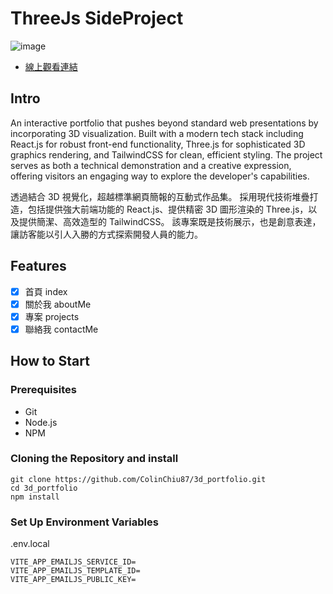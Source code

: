 # ThreeJs SideProject

![image](https://github.com/user-attachments/assets/2b13fb5c-f04b-4df1-b3f4-25c812cd2de3)

- [線上觀看連結](https://colinchiu87.github.io/3d_portfolio/)

## Intro

An interactive portfolio that pushes beyond standard web presentations by incorporating 3D visualization. Built with a modern tech stack including React.js for robust front-end functionality, Three.js for sophisticated 3D graphics rendering, and TailwindCSS for clean, efficient styling. The project serves as both a technical demonstration and a creative expression, offering visitors an engaging way to explore the developer's capabilities.

透過結合 3D 視覺化，超越標準網頁簡報的互動式作品集。 採用現代技術堆疊打造，包括提供強大前端功能的 React.js、提供精密 3D 圖形渲染的 Three.js，以及提供簡潔、高效造型的 TailwindCSS。 該專案既是技術展示，也是創意表達，讓訪客能以引人入勝的方式探索開發人員的能力。

## Features

- [x] 首頁 index
- [x] 關於我 aboutMe
- [x] 專案 projects
- [x] 聯絡我 contactMe

## How to Start

### Prerequisites

- Git
- Node.js
- NPM

### Cloning the Repository and install

```
git clone https://github.com/ColinChiu87/3d_portfolio.git
cd 3d_portfolio
npm install
```

### Set Up Environment Variables

.env.local
```
VITE_APP_EMAILJS_SERVICE_ID=
VITE_APP_EMAILJS_TEMPLATE_ID=
VITE_APP_EMAILJS_PUBLIC_KEY=
```
